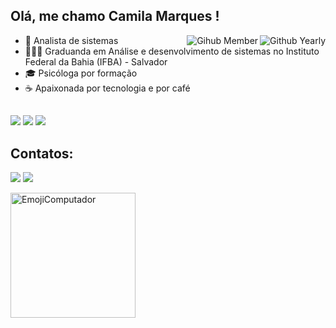 ## Olá, me chamo Camila Marques ! 


<img title="Github Yearly commits" alt="Github Yearly" align="right" src="https://badges.strrl.dev/years/marquescami?style=flat&color=ee82ee&logo=github" />
<img title="Gihub Member" alt="Gihub Member" align="right" src="https://badges.strrl.dev/contributions/all/marquescami?color=ee82ee" />

- 🚀 Analista de sistemas
- 👩🏽‍💻 Graduanda em Análise e desenvolvimento de sistemas no Instituto Federal da Bahia (IFBA) - Salvador
- 🎓 Psicóloga por formação
- ☕ Apaixonada por tecnologia e por café


##

![](https://github-profile-summary-cards.vercel.app/api/cards/profile-details?username=marquescami&theme=dracula)
![](https://github-profile-summary-cards.vercel.app/api/cards/repos-per-language?username=marquescami&theme=dracula) 
![](https://github-profile-summary-cards.vercel.app/api/cards/stats?username=marquescami&theme=dracula) 
 
 ## Contatos: 
    
 <a href = "mailto:marquescami@gmail.com"><img src="https://img.shields.io/badge/Gmail-D14836?style=for-the-badge&logo=gmail&logoColor=white" target="_blank"></a>
   <a href="https://www.linkedin.com/in/marquescami/" target="_blank"><img src="https://img.shields.io/badge/-LinkedIn-%230077B5?style=for-the-badge&logo=linkedin&logoColor=white" target="_blank"></a>  <div>
 
  <img width="200" alt="EmojiComputador" src="https://user-images.githubusercontent.com/31116694/153991716-0a1a946b-a077-4659-b4ac-ca9f7c65f9d2.PNG">
